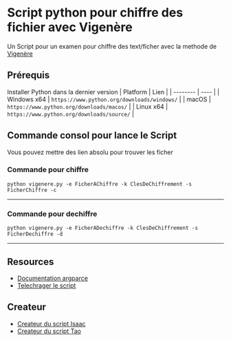 # Script python pour chiffre des fichier avec Vigenère
Un Script pour un examen pour chiffre des text/ficher avec la methode de [Vigenère](https://fr.wikipedia.org/wiki/Chiffre_de_Vigen%C3%A8re) 

## Prérequis
Installer Python dans la dernier version
| Platform | Lien |
| -------- | ---- |
| Windows x64 | `https://www.python.org/downloads/windows/` |
| macOS | `https://www.python.org/downloads/macos/` |
| Linux x64 | `https://www.python.org/downloads/source/` |

## Commande consol pour lance le Script
Vous pouvez mettre des lien absolu pour trouver les ficher
### Commande pour chiffre 
```console
python vigenere.py -e FicherAChiffre -k ClesDeChiffrement -s FicherChiffre -c
```
---
### Commande pour dechiffre

```console
python vigenere.py -e FicherADechiffre -k ClesDeChiffrement -s FicherDechiffre -d
```

---
## Resources

* [Documentation argparce][argparce]
* [Telechrager le script][Releases]

## Createur
* [Createur du script Isaac][Moi]
* [Createur du script Tao][lautre]

[lautre]:https://github.com/moimoi10
[Moi]:https://github.com/fufulola
[argparce]:https://docs.python.org/3/library/argparse.html
[Releases]:https://github.com/fufulola/Vigenere/releases/tag/V1.0
